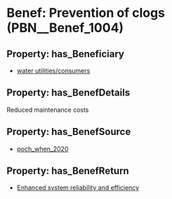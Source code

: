 # Benef: __Prevention of clogs__ (PBN__Benef_1004)

## Property: has_Beneficiary

* [water utilities/consumers](../Stakeholder/PBN__Stakeholder_395)

## Property: has_BenefDetails

Reduced maintenance costs

## Property: has_BenefSource

* [poch_when_2020](../Article/PBN__Article_207)

## Property: has_BenefReturn

* [Enhanced system reliability and efficiency](../BenefReturn/PBN__BenefReturn_1112)

